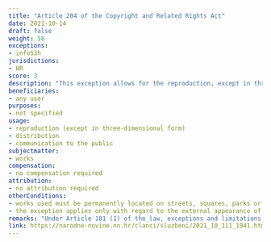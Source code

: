 ```yaml
---
title: "Article 204 of the Copyright and Related Rights Act"
date: 2021-10-14
draft: false
weight: 58
exceptions:
- info53h
jurisdictions:
- HR
score: 3
description: "This exception allows for the reproduction, except in three-dimensional form, of author's works that are permanently located on streets, squares, parks or other places accessible to the public, and distribution and communication of such copies to the public. The exception applies only with regard to the external appearance of architectural items." 
beneficiaries:
- any user
purposes: 
- not specified
usage:
- reproduction (except in three-dimensional form)
- distribution 
- communication to the public
subjectmatter:
- works
compensation:
- no compensation required
attribution: 
- no attribution required
otherConditions: 
- works used must be permanently located on streets, squares, parks or other places accessible to the public
- the exception applies only with regard to the external appearance of architectural items
remarks: "Under Article 181 (1) of the law, exceptions and limitations apply to both works (which must be divulged) and other subject-matter, subject to related rights. Article 181 (2) contains the requirements of the 3-step test."
link: https://narodne-novine.nn.hr/clanci/sluzbeni/2021_10_111_1941.html?fbclid=IwAR0MqXwMhX8bMoETnGphIX3BGU0eq4_8s9B0rGMclSpPj52yxWFIEZlTR3c
---
```

